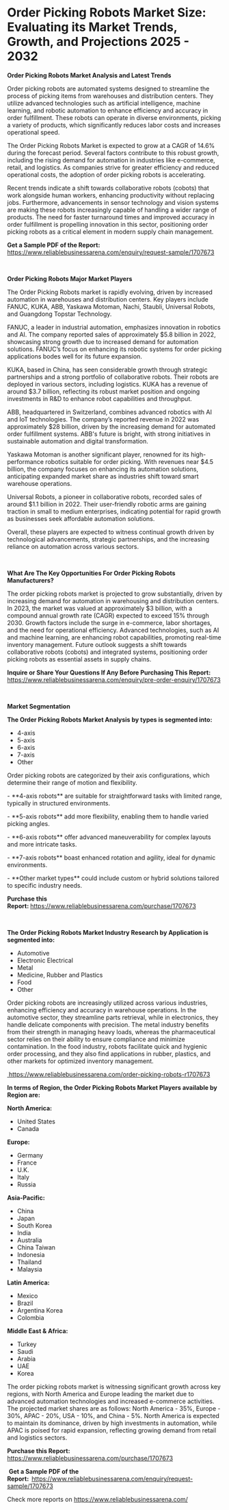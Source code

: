 <p><h1>Order Picking Robots Market Size: Evaluating its Market Trends, Growth, and Projections 2025 - 2032</h1></p><p><strong>Order Picking Robots Market Analysis and Latest Trends</strong></p>
<p><p>Order picking robots are automated systems designed to streamline the process of picking items from warehouses and distribution centers. They utilize advanced technologies such as artificial intelligence, machine learning, and robotic automation to enhance efficiency and accuracy in order fulfillment. These robots can operate in diverse environments, picking a variety of products, which significantly reduces labor costs and increases operational speed.</p><p>The Order Picking Robots Market is expected to grow at a CAGR of 14.6% during the forecast period. Several factors contribute to this robust growth, including the rising demand for automation in industries like e-commerce, retail, and logistics. As companies strive for greater efficiency and reduced operational costs, the adoption of order picking robots is accelerating. </p><p>Recent trends indicate a shift towards collaborative robots (cobots) that work alongside human workers, enhancing productivity without replacing jobs. Furthermore, advancements in sensor technology and vision systems are making these robots increasingly capable of handling a wider range of products. The need for faster turnaround times and improved accuracy in order fulfillment is propelling innovation in this sector, positioning order picking robots as a critical element in modern supply chain management.</p></p>
<p><strong>Get a Sample PDF of the Report:&nbsp;</strong> <a href="https://www.reliablebusinessarena.com/enquiry/request-sample/1707673?utm_campaign=1841&utm_medium=2&utm_source=Github&utm_content=ia&utm_term=20022025&utm_id=order-picking-robots">https://www.reliablebusinessarena.com/enquiry/request-sample/1707673</a></p>
<p>&nbsp;</p>
<p><strong>Order Picking Robots Major Market Players</strong></p>
<p><p>The Order Picking Robots market is rapidly evolving, driven by increased automation in warehouses and distribution centers. Key players include FANUC, KUKA, ABB, Yaskawa Motoman, Nachi, Staubli, Universal Robots, and Guangdong Topstar Technology.</p><p>FANUC, a leader in industrial automation, emphasizes innovation in robotics and AI. The company reported sales of approximately $5.8 billion in 2022, showcasing strong growth due to increased demand for automation solutions. FANUC’s focus on enhancing its robotic systems for order picking applications bodes well for its future expansion.</p><p>KUKA, based in China, has seen considerable growth through strategic partnerships and a strong portfolio of collaborative robots. Their robots are deployed in various sectors, including logistics. KUKA has a revenue of around $3.7 billion, reflecting its robust market position and ongoing investments in R&D to enhance robot capabilities and throughput.</p><p>ABB, headquartered in Switzerland, combines advanced robotics with AI and IoT technologies. The company’s reported revenue in 2022 was approximately $28 billion, driven by the increasing demand for automated order fulfillment systems. ABB's future is bright, with strong initiatives in sustainable automation and digital transformation.</p><p>Yaskawa Motoman is another significant player, renowned for its high-performance robotics suitable for order picking. With revenues near $4.5 billion, the company focuses on enhancing its automation solutions, anticipating expanded market share as industries shift toward smart warehouse operations.</p><p>Universal Robots, a pioneer in collaborative robots, recorded sales of around $1.1 billion in 2022. Their user-friendly robotic arms are gaining traction in small to medium enterprises, indicating potential for rapid growth as businesses seek affordable automation solutions.</p><p>Overall, these players are expected to witness continual growth driven by technological advancements, strategic partnerships, and the increasing reliance on automation across various sectors.</p></p>
<p>&nbsp;</p>
<p><strong>What Are The Key Opportunities For Order Picking Robots Manufacturers?</strong></p>
<p><p>The order picking robots market is projected to grow substantially, driven by increasing demand for automation in warehousing and distribution centers. In 2023, the market was valued at approximately $3 billion, with a compound annual growth rate (CAGR) expected to exceed 15% through 2030. Growth factors include the surge in e-commerce, labor shortages, and the need for operational efficiency. Advanced technologies, such as AI and machine learning, are enhancing robot capabilities, promoting real-time inventory management. Future outlook suggests a shift towards collaborative robots (cobots) and integrated systems, positioning order picking robots as essential assets in supply chains.</p></p>
<p><strong>Inquire or Share Your Questions If Any Before Purchasing This Report:</strong> <a href="https://www.reliablebusinessarena.com/enquiry/pre-order-enquiry/1707673?utm_campaign=1841&utm_medium=2&utm_source=Github&utm_content=ia&utm_term=20022025&utm_id=order-picking-robots">https://www.reliablebusinessarena.com/enquiry/pre-order-enquiry/1707673</a></p>
<p>&nbsp;</p>
<p><strong>Market Segmentation</strong></p>
<p><strong>The Order Picking Robots Market Analysis by types is segmented into:</strong></p>
<p><ul><li>4-axis</li><li>5-axis</li><li>6-axis</li><li>7-axis</li><li>Other</li></ul></p>
<p><p>Order picking robots are categorized by their axis configurations, which determine their range of motion and flexibility. </p><p>- **4-axis robots** are suitable for straightforward tasks with limited range, typically in structured environments.   </p><p>- **5-axis robots** add more flexibility, enabling them to handle varied picking angles.  </p><p>- **6-axis robots** offer advanced maneuverability for complex layouts and more intricate tasks.  </p><p>- **7-axis robots** boast enhanced rotation and agility, ideal for dynamic environments.  </p><p>- **Other market types** could include custom or hybrid solutions tailored to specific industry needs.</p></p>
<p><strong>Purchase this Report:&nbsp;</strong><a href="https://www.reliablebusinessarena.com/purchase/1707673?utm_campaign=1841&utm_medium=2&utm_source=Github&utm_content=ia&utm_term=20022025&utm_id=order-picking-robots">https://www.reliablebusinessarena.com/purchase/1707673</a></p>
<p>&nbsp;</p>
<p><strong>The Order Picking Robots Market Industry Research by Application is segmented into:</strong></p>
<p><ul><li>Automotive</li><li>Electronic Electrical</li><li>Metal</li><li>Medicine, Rubber and Plastics</li><li>Food</li><li>Other</li></ul></p>
<p><p>Order picking robots are increasingly utilized across various industries, enhancing efficiency and accuracy in warehouse operations. In the automotive sector, they streamline parts retrieval, while in electronics, they handle delicate components with precision. The metal industry benefits from their strength in managing heavy loads, whereas the pharmaceutical sector relies on their ability to ensure compliance and minimize contamination. In the food industry, robots facilitate quick and hygienic order processing, and they also find applications in rubber, plastics, and other markets for optimized inventory management.</p></p>
<p><a href="https://www.reliablebusinessarena.com/order-picking-robots-r1707673?utm_campaign=1841&utm_medium=2&utm_source=Github&utm_content=ia&utm_term=20022025&utm_id=order-picking-robots">&nbsp;https://www.reliablebusinessarena.com/order-picking-robots-r1707673</a></p>
<p><strong>In terms of Region, the Order Picking Robots Market Players available by Region are:</strong></p>
<p>
    <p> <strong> North America: </strong>
        <ul>
            <li>United States</li>
            <li>Canada</li>
        </ul>
        </p> 
    <p> <strong> Europe: </strong>
        <ul>
            <li>Germany</li>
            <li>France</li>
            <li>U.K.</li>
            <li>Italy</li>
            <li>Russia</li>
        </ul>
        </p> 
    <p> <strong> Asia-Pacific: </strong>
        <ul>
            <li>China</li>
            <li>Japan</li>
            <li>South Korea</li>
            <li>India</li>
            <li>Australia</li>
            <li>China Taiwan</li>
            <li>Indonesia</li>
            <li>Thailand</li>
            <li>Malaysia</li>
        </ul>
        </p> 
    <p> <strong> Latin America: </strong>
        <ul>
            <li>Mexico</li>
            <li>Brazil</li>
            <li>Argentina Korea</li>
            <li>Colombia</li>
        </ul>
        </p> 
    <p> <strong> Middle East & Africa: </strong>
        <ul>
            <li>Turkey</li>
            <li>Saudi</li>
            <li>Arabia</li>
            <li>UAE</li>
            <li>Korea</li>
        </ul>
    </p>
    </p>
<p><p>The order picking robots market is witnessing significant growth across key regions, with North America and Europe leading the market due to advanced automation technologies and increased e-commerce activities. The projected market shares are as follows: North America - 35%, Europe - 30%, APAC - 20%, USA - 10%, and China - 5%. North America is expected to maintain its dominance, driven by high investments in automation, while APAC is poised for rapid expansion, reflecting growing demand from retail and logistics sectors.</p></p>
<p><strong>Purchase this Report: </strong><a href="https://www.reliablebusinessarena.com/purchase/1707673?utm_campaign=1841&utm_medium=2&utm_source=Github&utm_content=ia&utm_term=20022025&utm_id=order-picking-robots">https://www.reliablebusinessarena.com/purchase/1707673</a></p>
<p>&nbsp;<strong>Get a Sample PDF of the Report:&nbsp;&nbsp;</strong><a href="https://www.reliablebusinessarena.com/enquiry/request-sample/1707673?utm_campaign=1841&utm_medium=2&utm_source=Github&utm_content=ia&utm_term=20022025&utm_id=order-picking-robots">https://www.reliablebusinessarena.com/enquiry/request-sample/1707673</a></p>
<p><strong></strong></p>
<p>Check more reports on <a href="https://www.reliablebusinessarena.com/?utm_campaign=1841&utm_medium=2&utm_source=Github&utm_content=ia&utm_term=20022025&utm_id=order-picking-robots">https://www.reliablebusinessarena.com/</a></p>